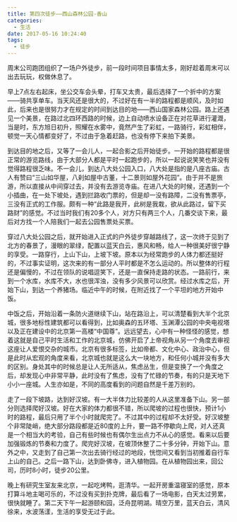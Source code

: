 ```yaml
---
title: 第四次徒步——西山森林公园-香山
categories:
  - 生活
date: 2017-05-16 10:24:40
tags:
  - 徒步
---
```


周末公司跑团组织了一场户外徒步，前一段时间项目事情太多，刚好趁着周末可以出去玩玩，权做休息了。

早上7点左右起床，坐公交车会头晕，打车又太贵，最后选择了一个折中的方案——骑共享单车。当天风还是很大的，不过好在有一半的路程都是顺风，及时如此，后来也是很努力才在规定的时间到达目的地——西山国家森林公园。路上还遇见一个美景，在路过北四环西路的时候，边上自动喷水设备正在对花草进行灌溉，当是时，东方旭日初升，照耀在水雾中，竟然产生了彩虹，一路骑行，彩虹相伴，顿觉一天心情都变好了，不过由于急着赶路，也没有停下来拍下美景。

到达目的地之后，又等了一会儿人，一起合影之后开始徒步。一开始的路程都是很正常的游览路线，由于大部分人都是平时一起跑步的，所以一起说说笑笑也并没有觉得路程很乏味。不一会儿，到达八大处公园入口，八大处是指的是八座古庙。古人有赞曰“三山如华屋，八刹如屋中古董，十二景则如屋外花园”。由于并不是旅游，所以直接从中间穿过去，并没有去游览寺庙。在进八大处的时候，还遇到一个小插曲，在一处下坡处，遇到拦路收门票的，但是却一没有路障，二没有售票亭，三没有正式的工作服。颇有一种“此路是我开，此树是我栽，欲从此路过，留下买路财”的感觉。不过当时我们有20多个人，对方只有两三个人，几番交谈下来，最后对方找一个人陪我们一起去公园售票处买票。

穿过八大处公园之后，就开始进入正式的户外徒步穿越路线了，这一次终于见到了北方的春景了，漫眼的翠绿，配置以蓝天白云，惠风和畅，给人一种很美好很宁静的享受。一路穿行，上山下山，上坡下坡。原本以为经常跑步的人体力都还挺好的，不过事实证明，这次来的有一部分人平时都是不怎么运动的。所以整体的行程还是偏慢的，不过在领队的说唱逗笑下，还是一直保持走路的状态。一路前行，来到一个水库，水库不大，水也很浑浊，没有多少风景可以欣赏。经过水库之后，开始下山，到达一个养猪场。临近中午的时候，在附近找了一个平坦的地方开始中饭。

中饭之后，开始沿着一条防火道继续下山，站在路沿上，可以清楚看到大半个北京城，很多地标性建筑都可以看得到，比如奥森的五环塔、玉渊潭公园的中央电视塔以及正在建设中的北京第一高楼“中国尊”。远远望去，心中有一种怪怪的感觉，想着这就是自己平时生活和工作的北京城，仿佛开启了上帝视角从另一个角度去审视这座让人爱恨交杂的城市。北京有很多标签，比如帝都、文化中心、政治中心，但是此时从宏观的角度来看，北京城也就是这么大一块地方，和任何小城并没有多大的区别。身处其中的时候总是让人无所适从，焦虑丛生，但是变换了一个角度之后，却发现心中非常平静，此时没有了焦虑，没有了忙碌的节奏，有的只是天地下小小一座城。人生亦如是，不同的高度看到的问题自然是千差万别的。

走了一段下坡路，达到好汉坡。有一大半体力比较差的人从这里准备下山。另一部分则选择爬好汉坡。好在大家的体力都很不错，所以爬坡的过程也很快，预计1小时的路程，最后只用了半个小时就爬完了。不过其中的过程却不太好受。好汉坡整个非常陡峭，绝大部分路段都是近80度的上升，要一路不停歇向上爬，对人还真是一个相当大的考验，自己有些时候也有偶尔生出点力不从心的感觉。看来以后要加强锻炼的节奏和力度了。爬完好汉坡，在坡顶休整了二十多分钟，开始下山。意外之中，又走到了自己第一次出去骑行经过的地段，恍惚间又看到当初推着自行车上山的自己。之后一路下山，达到卧佛寺，进入植物园。在从植物园出来，回公司，历时8小时，徒步20公里。

晚上有研究生室友来北京，一起吃烤鸭，逛清华。一起开房重温寝室的感觉，原本打算斗地主喝可乐的，不过没有买到扑克牌，最后看了一场电影，白天太过劳累，很快就睡了。第二天下午一起游颐和园，泛舟昆明湖。晴空万里，蓝天白云，清风徐来，水波荡漾，生活的享受无过于此。

